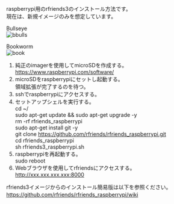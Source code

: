 raspberrypi用のrfriends3のインストール方法です。  
現在は、新規イメージのみを想定しています。  

Bullseye  
![bbulls](https://github.com/user-attachments/assets/b70bfbd6-53d4-4ff8-9e96-c73969b3fde8)
  
Bookworm  
![book](https://github.com/user-attachments/assets/8fe74637-4cb6-44ca-863d-e07c685ab105)
  
  
1. 純正のimagerを使用してmicroSDを作成する。   
   https://www.raspberrypi.com/software/
2. microSDをraspberrypiにセットし起動する。  
   領域拡張が完了するのを待つ。  
3. sshでraspberrypiにアクセスする。  
4. セットアップシェルを実行する。  
   cd  ~/  
   sudo apt-get update && sudo apt-get upgrade -y  
   rm -rf rfriends_raspberrypi  
   sudo apt-get install git -y  
   git clone https://github.com/rfriends/rfriends_raspberrypi.git  
   cd rfriends_raspberrypi  
   sh rfriends3_raspberrypi.sh
6. raspberrypiを再起動する。  
   sudo reboot  
7. Webブラウザを使用してrfriendsにアクセスする。  
   http://xxx.xxx.xxx.xxx:8000
   
rfriends3イメージからのインストール簡易版は以下を参照ください。  
https://github.com/rfriends/rfriends_raspberrypi/wiki  　　
